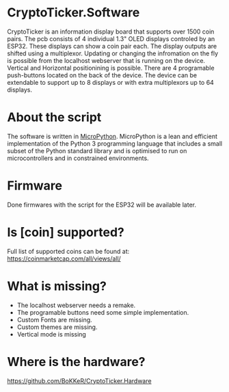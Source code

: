 # CryptoTicker.Software
CryptoTicker is an information display board that supports over 1500 coin pairs. The pcb consists of 4 individual 1.3" OLED displays controled by an ESP32. These displays can show a coin pair each. The display outputs are shifted using a multiplexor. Updating or changing the infromation on the fly is possible from the localhost webserver that is running on the device. Vertical and Horizontal positionining is possible. There are 4 programable push-buttons located on the back of the device.
The device can be extendable to support up to 8 displays or with extra multiplexors up to 64 displays.
# About the script
The software is written in [MicroPython](https://micropython.org). MicroPython is a lean and efficient implementation of the Python 3 programming language that includes a small subset of the Python standard library and is optimised to run on microcontrollers and in constrained environments. 
# Firmware
Done firmwares with the script for the ESP32 will be available later.

# Is [coin] supported?
Full list of supported coins can be found at: https://coinmarketcap.com/all/views/all/
# What is missing?
* The localhost webserver needs a remake. 
* The programable buttons need some simple implementation. 
* Custom Fonts are missing. 
* Custom themes are missing. 
* Vertical mode is missing

# Where is the hardware? 
https://github.com/BoKKeR/CryptoTicker.Hardware
